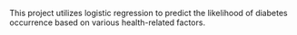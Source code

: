 This project utilizes logistic regression to predict the likelihood of diabetes occurrence based on various health-related factors.
